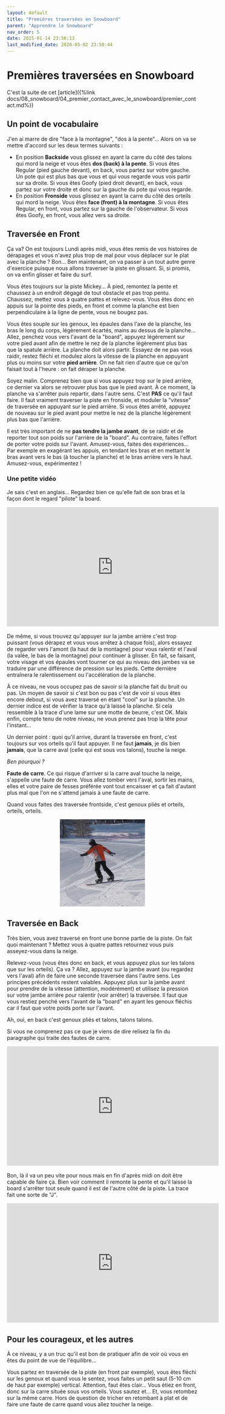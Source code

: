 ```yaml
---
layout: default
title: "Premières traversées en Snowboard"
parent: "Apprendre le Snowboard"
nav_order: 5
date: 2015-01-14 23:56:13
last_modified_date: 2020-05-02 23:50:44
---
```



# Premières traversées en Snowboard

C'est la suite de cet [article]({%link docs/08_snowboard/04_premier_contact_avec_le_snowboard/premier_contact.md%})

## Un point de vocabulaire

J'en ai marre de dire "face à la montagne", "dos à la pente"... Alors on va se mettre d'accord sur les deux termes suivants :

* En position **Backside** vous glissez en ayant la carre du côté des talons qui mord la neige et vous êtes **dos (back) à la pente**. Si vous êtes Regular (pied gauche devant), en back, vous partez sur votre gauche. Un pote qui est plus bas que vous et qui vous regarde vous vois partir sur sa droite. 
Si vous êtes Goofy (pied droit devant), en back, vous partez sur votre droite et donc sur la gauche du pote qui vous regarde.
* En position **Fronside** vous glissez en ayant la carre du côté des orteils qui mord la neige. Vous êtes **face (front) à la montagne**. Si vous êtes Regular, en front, vous partez sur la gauche de l'observateur. Si vous êtes Goofy, en front, vous allez vers sa droite.

## Traversée en Front

Ça va? On est toujours Lundi après midi, vous êtes remis de vos histoires de dérapages et vous n'avez plus trop de mal pour vous déplacer sur le plat avec la planche ? Bon... Ben maintenant, on va passer à un tout autre genre d'exercice puisque nous allons traverser la piste en glissant. Si, si promis, on va enfin glisser et faire du surf.

Vous êtes toujours sur la piste Mickey... À pied, remontez la pente et chaussez à un endroit dégagé de tout obstacle et pas trop pentu. Chaussez, mettez vous à quatre pattes et relevez-vous. Vous êtes donc en appuis sur la pointe des pieds, en front et comme la planche est bien perpendiculaire à la ligne de pente, vous ne bougez pas.

Vous êtes souple sur les genoux, les épaules dans l'axe de la planche, les bras le long du corps, légèrement écartés, mains au dessus de la planche... Allez, penchez vous vers l'avant de la "board", appuyez légèrement sur votre pied avant afin de mettre le nez de la planche légèrement plus bas que la spatule arrière. La planche doit alors partir. Essayez de ne pas vous raidir, restez fléchi et modulez alors la vitesse de la planche en appuyant plus ou moins sur votre **pied arrière**. On ne fait rien d'autre que ce qu'on faisait tout à l'heure : on fait déraper la planche.

Soyez malin. Comprenez bien que si vous appuyez trop sur le pied arrière, ce dernier va alors se retrouver plus bas que le pied avant. À ce moment, la planche va s'arrêter puis repartir, dans l'autre sens. C'est **PAS** ce qu'il faut faire. Il faut vraiment traverser la piste en fronside, et moduler la "vitesse" de traversée en appuyant sur le pied arrière. Si vous êtes arrêté, appuyez de nouveau sur le pied avant pour mettre le nez de la planche légèrement plus bas que l'arrière. 

Il est très important de ne **pas tendre la jambe avant**, de se raidir et de reporter tout son poids sur l'arrière de la "board". Au contraire, faites l'effort de porter votre poids sur l'avant. Amusez-vous, faites des expériences... Par exemple en exagérant les appuis, en tendant les bras et en mettant le bras avant vers le bas (à toucher la planche) et le bras arrière vers le haut. Amusez-vous, expérimentez !

### Une petite vidéo

Je sais c'est en anglais... Regardez bien ce qu'elle fait de son bras et la façon dont le regard "pilote" la board.


<div align="center">
<iframe width="560" height="315" src="https://www.youtube.com/embed/5HA8DkBlmXE?si=OgAn_npRYt0UVwSz" title="YouTube video player" frameborder="0" allow="accelerometer; autoplay; clipboard-write; encrypted-media; gyroscope; picture-in-picture; web-share" referrerpolicy="strict-origin-when-cross-origin" allowfullscreen></iframe>
</div>

De même, si vous trouvez qu'appuyer sur la jambe arrière c'est trop puissant (vous dérapez et vous vous arrêtez à chaque fois), alors essayez de regarder vers l'amont (la haut de la montagne) pour vous ralentir et l'aval (la valée, le bas de la montagne) pour continuer à glisser. En fait, se faisant, votre visage et vos épaules vont tourner ce qui au niveau des jambes va se traduire par une différence de pression sur les pieds. Cette dernière entraînera le ralentissement ou l'accélération de la planche.

À ce niveau, ne vous occupez pas de savoir si la planche fait du bruit ou pas. Un moyen de savoir si c'est bon ou pas c'est de voir si vous êtes encore debout, si vous avez traversé en étant "cool" sur la planche. Un dernier indice est de vérifier la trace qu'à laissé la planche. Si cela ressemble à la trace d'une lame sur une motte de beurre, c'est OK. Mais enfin, compte tenu de notre niveau, ne vous prenez pas trop la tête pour l'instant...

Un dernier point : quoi qu'il arrive, durant la traversée en front, c'est toujours sur vos orteils qu'il faut appuyer. Il ne faut **jamais**, je dis bien **jamais**, que la carre aval (celle qui est sous vos talons), touche la neige.

*Ben pourquoi ?*

**Faute de carre**. Ce qui risque d'arriver si la carre aval touche la neige, s'appelle une faute de carre. Vous allez tomber vers l'aval, sortir les mains, elles et votre paire de fesses préférée vont tout encaisser et ça fait d'autant plus mal que l'on ne s'attend jamais à une faute de carre. 

Quand vous faites des traversée frontside, c'est genoux pliés et orteils, orteils, orteils.

<div align="center">
<img src="./assets/traversee.webp" alt="" loading="lazy"/>
</div>

## Traversée en Back

Très bien, vous avez traversé en front une bonne partie de la piste. On fait quoi maintenant ? Mettez vous à quatre pattes retournez vous puis asseyez-vous dans la neige.

Relevez-vous (vous êtes donc en back, et vous appuyez plus sur les talons que sur les orteils). Ça va ? Allez, appuyez sur la jambe avant (ou regardez vers l'aval) afin de faire une seconde traversée dans l'autre sens. Les principes précédents restent valables. Appuyez plus sur la jambe avant pour prendre de la vitesse (attention, modérément) et utilisez la pression sur votre jambe arrière pour ralentir (voir arrêter) la traversée. Il faut que vous restiez penché vers l'avant de la "board" en ayant les genoux fléchis car il faut que votre poids porte sur l'avant.

Ah, oui, en back c'est genoux pliés et talons, talons talons. 

Si vous ne comprenez pas ce que je viens de dire relisez la fin du paragraphe qui traite des fautes de carre.


<div align="center">
<iframe width="560" height="315" src="https://www.youtube.com/embed/az2IcAOWCv0?si=S7oOcmJhrOpI6OmI&amp;start=38" title="YouTube video player" frameborder="0" allow="accelerometer; autoplay; clipboard-write; encrypted-media; gyroscope; picture-in-picture; web-share" referrerpolicy="strict-origin-when-cross-origin" allowfullscreen></iframe>
</div>

Bon, là il va un peu vite pour nous mais en fin d'après midi on doit être capable de faire ça. Bien voir comment il remonte la pente et qu'il laisse la board s'arrêter tout seule quand il est de l'autre côté de la piste. La trace fait une sorte de "J". 

<div align="center">
<iframe width="560" height="315" src="https://www.youtube.com/embed/XNVgqDgRneA?si=SVEG-UI1dHuRl1YH&amp;start=23" title="YouTube video player" frameborder="0" allow="accelerometer; autoplay; clipboard-write; encrypted-media; gyroscope; picture-in-picture; web-share" referrerpolicy="strict-origin-when-cross-origin" allowfullscreen></iframe>
</div>




## Pour les courageux, et les autres

À ce niveau, y a un truc qu'il est bon de pratiquer afin de voir où vous en êtes du point de vue de l'équilibre... 

Vous partez en traversée de la piste (en front par exemple), vous êtes fléchi sur les genoux et quand vous le sentez, vous faites un petit saut (5-10 cm de haut par exemple) vertical. Attention, faut êtes clair... Vous étiez en front, donc sur la carre située sous vos orteils. Vous sautez et... Et, vous retombez sur la même carre. Hors de question de tricher en retombant à plat et de faire une faute de carre quand vous allez toucher la neige.

